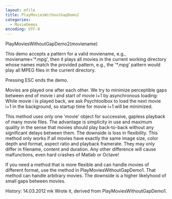 ```yaml
---
layout: mfile
title: PlayMoviesWithoutGapDemo2
categories:
  - MovieDemos
encoding: UTF-8
---
```


PlayMoviesWithoutGapDemo2(moviename)

This demo accepts a pattern for a valid moviename, e.g.,
moviename='\*.mpg', then it plays all movies in the current working
directory whose names match the provided pattern, e.g., the '\*.mpg'
pattern would play all MPEG files in the current directory.

Pressing ESC ends the demo.

Movies are played one after each other. We try to minimize perceptible
gaps between end of movie i and start of movie i+1 by asynchronous
loading: While movie i is played back, we ask Psychtoolbox to load the
next movie i+1 in the background, so startup time for movie i+1 will be
minimized.

This method uses only one 'movie' object for successive, gapless playback
of many movie files. The advantage is simplicity in use and maximum
quality in the sense that movies should play back-to-back without any
significant delays between them. The downside is loss in flexibility.
This method only works if all movies have exactly the same image size,
color depth and format, aspect ratio and playback framerate. They may
only differ in filename, content and duration. Any other difference will
cause malfunctions, even hard crashes of Matlab or Octave!

If you need a method that is more flexible and can handle movies of
different format, use the method in PlayMoviesWithoutGapDemo1. That
method can handle arbitrary movies. The downside is a higher likelyhood
of small gaps between movies.

History: 14.03.2012  mk  Wrote it, derived from PlayMoviesWithoutGapDemo1.